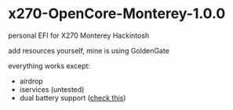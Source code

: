 # x270-OpenCore-Monterey-1.0.0
personal EFI for X270 Monterey Hackintosh

add resources yourself, mine is using GoldenGate

everything works except:
- airdrop
- iservices (untested)
- dual battery support ([check this](https://github.com/acidanthera/VirtualSMC/blob/master/Docs/Dual%20Battery%20Support.md))
